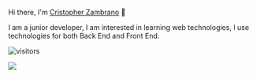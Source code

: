 Hi there, I'm <a href="github.com">Cristopher Zambrano</a> :wave:

I am a junior developer, I am interested in learning web technologies, I use technologies for both Back End and Front End.

<!--START_SECTION:waka-->
<!--END_SECTION:waka-->

![visitors](https://visitor-badge.glitch.me/badge?page_id=Web_grupo_3)

<picture>
  <source 
    srcset="https://github-readme-stats.vercel.app/api?username=CristopherEspe&show_icons=true&theme=dark"
    media="(prefers-color-scheme: dark)"
  />
  <source
    srcset="https://github-readme-stats.vercel.app/api?username=CristopherEspe&show_icons=true"
    media="(prefers-color-scheme: light), (prefers-color-scheme: no-preference)"
  />
  <img src="https://github-readme-stats.vercel.app/api?username=CristopherEspe&show_icons=true" />
</picture>
